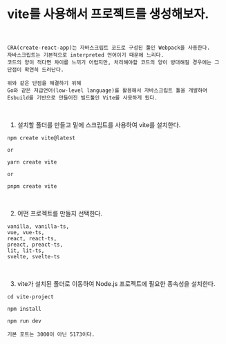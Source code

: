 # vite를 사용해서 프로젝트를 생성해보자.

<br />

```
CRA(create-react-app)는 자바스크립트 코드로 구성된 툴인 Webpack을 사용한다.
자바스크립트는 기본적으로 interpreted 언어이기 때문에 느리다.
코드의 양이 적다면 차이를 느끼기 어렵지만, 처리해야할 코드의 양이 방대해질 경우에는 그 단점이 확연히 드러난다. 

위와 같은 단점을 해결하기 위해
Go와 같은 저급언어(low-level language)를 활용해서 자바스크립트 툴을 개발하여
Esbuild를 기반으로 만들어진 빌드툴인 Vite를 사용하게 됬다.
```

<br />

1. 설치할 폴더를 만들고 밑에 스크립트를 사용하여 vite를 설치한다.
```
npm create vite@latest

or 

yarn create vite

or

pnpm create vite
```

<br />

2. 어떤 프로젝트를 만들지 선택한다.
```
vanilla, vanilla-ts,
vue, vue-ts,
react, react-ts,
preact, preact-ts,
lit, lit-ts,
svelte, svelte-ts
```

<br />

3. vite가 설치된 폴더로 이동하여 Node.js 프로젝트에 필요한 종속성을 설치한다.
```
cd vite-project

npm install

npm run dev
```
```
기본 포트는 3000이 아닌 5173이다.
```
